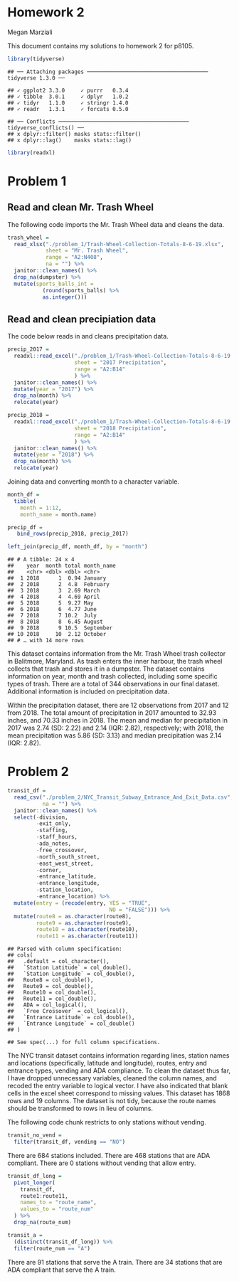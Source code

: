 Homework 2
================
Megan Marziali

This document contains my solutions to homework 2 for p8105.

``` r
library(tidyverse)
```

    ## ── Attaching packages ────────────────────────────────────── tidyverse 1.3.0 ──

    ## ✓ ggplot2 3.3.0     ✓ purrr   0.3.4
    ## ✓ tibble  3.0.1     ✓ dplyr   1.0.2
    ## ✓ tidyr   1.1.0     ✓ stringr 1.4.0
    ## ✓ readr   1.3.1     ✓ forcats 0.5.0

    ## ── Conflicts ───────────────────────────────────────── tidyverse_conflicts() ──
    ## x dplyr::filter() masks stats::filter()
    ## x dplyr::lag()    masks stats::lag()

``` r
library(readxl)
```

# Problem 1

## Read and clean Mr. Trash Wheel

The following code imports the Mr. Trash Wheel data and cleans the data.

``` r
trash_wheel = 
  read_xlsx("./problem_1/Trash-Wheel-Collection-Totals-8-6-19.xlsx",
            sheet = "Mr. Trash Wheel",
            range = "A2:N408",
            na = "") %>% 
  janitor::clean_names() %>% 
  drop_na(dumpster) %>% 
  mutate(sports_balls_int = 
           (round(sports_balls) %>% 
           as.integer()))
```

## Read and clean precipiation data

The code below reads in and cleans precipitation data.

``` r
precip_2017 = 
  readxl::read_excel("./problem_1/Trash-Wheel-Collection-Totals-8-6-19.xlsx",
                     sheet = "2017 Precipitation",
                     range = "A2:B14"
                     ) %>% 
  janitor::clean_names() %>% 
  mutate(year = "2017") %>% 
  drop_na(month) %>% 
  relocate(year)

precip_2018 = 
  readxl::read_excel("./problem_1/Trash-Wheel-Collection-Totals-8-6-19.xlsx",
                     sheet = "2018 Precipitation",
                     range = "A2:B14"
                     ) %>% 
  janitor::clean_names() %>% 
  mutate(year = "2018") %>% 
  drop_na(month) %>% 
  relocate(year)
```

Joining data and converting month to a character variable.

``` r
month_df = 
  tibble(
    month = 1:12,
    month_name = month.name)

precip_df = 
   bind_rows(precip_2018, precip_2017)

left_join(precip_df, month_df, by = "month")
```

    ## # A tibble: 24 x 4
    ##    year  month total month_name
    ##    <chr> <dbl> <dbl> <chr>     
    ##  1 2018      1  0.94 January   
    ##  2 2018      2  4.8  February  
    ##  3 2018      3  2.69 March     
    ##  4 2018      4  4.69 April     
    ##  5 2018      5  9.27 May       
    ##  6 2018      6  4.77 June      
    ##  7 2018      7 10.2  July      
    ##  8 2018      8  6.45 August    
    ##  9 2018      9 10.5  September 
    ## 10 2018     10  2.12 October   
    ## # … with 14 more rows

This dataset contains information from the Mr. Trash Wheel trash
collector in Balitmore, Maryland. As trash enters the inner harbour, the
trash wheel collects that trash and stores it in a dumpster. The dataset
contains information on year, month and trash collected, including some
specific types of trash. There are a total of 344 observations in our
final dataset. Additional information is included on precipitation data.

Within the precipitation dataset, there are 12 observations from 2017
and 12 from 2018. The total amount of precipitation in 2017 amounted to
32.93 inches, and 70.33 inches in 2018. The mean and median for
precipitation in 2017 was 2.74 (SD: 2.22) and 2.14 (IQR: 2.82),
respectively; with 2018, the mean precipitation was 5.86 (SD: 3.13) and
median precipitation was 2.14 (IQR: 2.82).

# Problem 2

``` r
transit_df = 
  read_csv("./problem_2/NYC_Transit_Subway_Entrance_And_Exit_Data.csv",
           na = "") %>% 
  janitor::clean_names() %>% 
  select(-division,
         -exit_only,
         -staffing,
         -staff_hours,
         -ada_notes,
         -free_crossover,
         -north_south_street,
         -east_west_street,
         -corner,
         -entrance_latitude,
         -entrance_longitude,
         -station_location,
         -entrance_location) %>% 
  mutate(entry = (recode(entry, YES = "TRUE",
                                NO = "FALSE"))) %>% 
  mutate(route8 = as.character(route8),
         route9 = as.character(route9),
         route10 = as.character(route10),
         route11 = as.character(route11))
```

    ## Parsed with column specification:
    ## cols(
    ##   .default = col_character(),
    ##   `Station Latitude` = col_double(),
    ##   `Station Longitude` = col_double(),
    ##   Route8 = col_double(),
    ##   Route9 = col_double(),
    ##   Route10 = col_double(),
    ##   Route11 = col_double(),
    ##   ADA = col_logical(),
    ##   `Free Crossover` = col_logical(),
    ##   `Entrance Latitude` = col_double(),
    ##   `Entrance Longitude` = col_double()
    ## )

    ## See spec(...) for full column specifications.

The NYC transit dataset contains information regarding lines, station
names and locations (specifically, latitude and longitude), routes,
entry and entrance types, vending and ADA compliance. To clean the
dataset thus far, I have dropped unnecessary variables, cleaned the
column names, and recoded the entry variable to logical vector. I have
also indicated that blank cells in the excel sheet correspond to missing
values. This dataset has 1868 rows and 19 columns. The dataset is not
tidy, because the route names should be transformed to rows in lieu of
columns.

The following code chunk restricts to only stations without vending.

``` r
transit_no_vend = 
  filter(transit_df, vending == "NO")
```

There are 684 stations included. There are 468 stations that are ADA
compliant. There are 0 stations without vending that allow entry.

``` r
transit_df_long = 
  pivot_longer(
    transit_df,
    route1:route11,
    names_to = "route_name",
    values_to = "route_num"
  ) %>% 
  drop_na(route_num)

transit_a = 
  (distinct(transit_df_long)) %>% 
  filter(route_num == "A")
```

There are 91 stations that serve the A train. There are 34 stations that
are ADA compliant that serve the A train.
